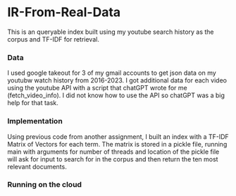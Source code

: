 # IR-From-Real-Data

This is an queryable index built using my youtube search history as the corpus and TF-IDF for retrieval.


### Data

I used google takeout for 3 of my gmail accounts to get json data on my youtubw watch history from 2016-2023. I got additional data
for each video using the youtube API with a script that chatGPT wrote for me (fetch_video_info). I did not know how to use the
API so chatGPT was a big help for that task.

### Implementation

Using previous code from another assignment, I built an index with a TF-IDF Matrix of Vectors for each term. The matrix is stored
in a pickle file, running main with arguments for number of threads and location of the pickle file will ask for input to search
for in the corpus and then return the ten most relevant documents.

### Running on the cloud
